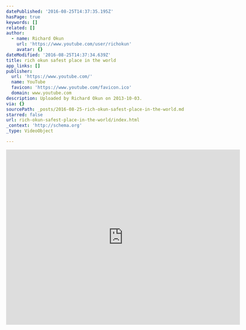 ```yaml
---
datePublished: '2016-08-25T14:37:35.195Z'
hasPage: true
keywords: []
related: []
author:
  - name: Richard Okun
    url: 'https://www.youtube.com/user/richokun'
    avatar: {}
dateModified: '2016-08-25T14:37:34.639Z'
title: rich okun safest place in the world
app_links: []
publisher:
  url: 'https://www.youtube.com/'
  name: YouTube
  favicon: 'https://www.youtube.com/favicon.ico'
  domain: www.youtube.com
description: Uploaded by Richard Okun on 2013-10-03.
via: {}
sourcePath: _posts/2016-08-25-rich-okun-safest-place-in-the-world.md
starred: false
url: rich-okun-safest-place-in-the-world/index.html
_context: 'http://schema.org'
_type: VideoObject

---
```

<iframe src="https://cdn.embedly.com/widgets/media.html?src=https%3A%2F%2Fwww.youtube.com%2Fembed%2Fdw6iVpaZwTo%3Ffeature%3Doembed&amp;url=https%3A%2F%2Fwww.youtube.com%2Fwatch%3Fv%3Ddw6iVpaZwTo&amp;image=https%3A%2F%2Fi.ytimg.com%2Fvi%2Fdw6iVpaZwTo%2Fhqdefault.jpg&amp;key=b7d04c9b404c499eba89ee7072e1c4f7&amp;type=text%2Fhtml&amp;schema=youtube" width="640" height="480" scrolling="no" frameborder="0" allowfullscreen="allowfullscreen" style=""></iframe>